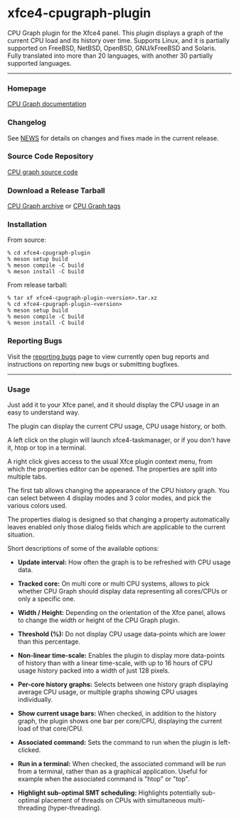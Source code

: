 # xfce4-cpugraph-plugin

CPU Graph plugin for the Xfce4 panel. This plugin displays a graph of the current CPU load and its history over time. Supports Linux, and it is partially supported on FreeBSD, NetBSD, OpenBSD, GNU/kFreeBSD and Solaris. Fully translated into more than 20 languages, with another 30 partially supported languages.

----

### Homepage

[CPU Graph documentation](https://docs.xfce.org/panel-plugins/xfce4-cpugraph-plugin/start)

### Changelog

See [NEWS](https://gitlab.xfce.org/panel-plugins/xfce4-cpugraph-plugin/-/blob/master/NEWS) for details on changes and fixes made in the current release.

### Source Code Repository

[CPU graph source code](https://gitlab.xfce.org/panel-plugins/xfce4-cpugraph-plugin)

### Download a Release Tarball

[CPU Graph archive](https://archive.xfce.org/src/panel-plugins/xfce4-cpugraph-plugin/)
    or
[CPU Graph tags](https://gitlab.xfce.org/panel-plugins/xfce4-cpugraph-plugin/-/tags)

### Installation

From source:

    % cd xfce4-cpugraph-plugin
    % meson setup build
    % meson compile -C build
    % meson install -C build

From release tarball:

    % tar xf xfce4-cpugraph-plugin-<version>.tar.xz
    % cd xfce4-cpugraph-plugin-<version>
    % meson setup build
    % meson compile -C build
    % meson install -C build

### Reporting Bugs

Visit the [reporting bugs](https://docs.xfce.org/panel-plugins/xfce4-cpugraph-plugin/bugs) page to view currently open bug reports and instructions on reporting new bugs or submitting bugfixes.

---

### Usage

Just add it to your Xfce panel, and it should display the CPU usage in an easy to understand way.

The plugin can display the current CPU usage, CPU usage history, or both.

A left click on the plugin will launch xfce4-taskmanager, or if you don't have it, htop or top in a terminal.

A right click gives access to the usual Xfce plugin context menu, from which the properties editor can be opened. The properties are split into multiple tabs.

The first tab allows changing the appearance of the CPU history graph. You can select between 4 display modes and 3 color modes, and pick the various colors used.

The properties dialog is designed so that changing a property automatically leaves enabled only those dialog fields which are applicable to the current situation.

Short descriptions of some of the available options:

* **Update interval:** How often the graph is to be refreshed with CPU usage data.

* **Tracked core:** On multi core or multi CPU systems, allows to pick whether CPU Graph should display data representing all cores/CPUs or only a specific one.

* **Width / Height:** Depending on the orientation of the Xfce panel, allows to change the width or height of the CPU Graph plugin.

* **Threshold (%):** Do not display CPU usage data-points which are lower than this percentage.

* **Non-linear time-scale:** Enables the plugin to display more data-points of history than with a linear time-scale, with up to 16 hours of CPU usage history packed into a width of just 128 pixels.

* **Per-core history graphs:** Selects between one history graph displaying average CPU usage, or multiple graphs showing CPU usages individually.

* **Show current usage bars:** When checked, in addition to the history graph, the plugin shows one bar per core/CPU, displaying the current load of that core/CPU.

* **Associated command:** Sets the command to run when the plugin is left-clicked.

* **Run in a terminal:** When checked, the associated command will be run from a terminal, rather than as a graphical application. Useful for example when the associated command is "htop" or "top".

* **Highlight sub-optimal SMT scheduling:** Highlights potentially sub-optimal placement of threads on CPUs with simultaneous multi-threading (hyper-threading).
